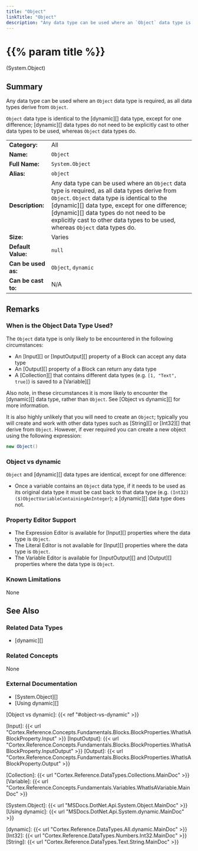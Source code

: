 ```yaml
---
title: "Object"
linkTitle: "Object"
description: "Any data type can be used where an `Object` data type is required, as all data types derive from `Object`."
---
```


# {{% param title %}}

<p class="namespace">(System.Object)</p>

## Summary

Any data type can be used where an `Object` data type is required, as all data types derive from `Object`.

`Object` data type is identical to the [dynamic][] data type, except for one difference; [dynamic][] data types do not need to be explicitly cast to other data types to be used, whereas `Object` data types do.

| | |
|-|-|
| **Category:**          | All                                                           |
| **Name:**              | `Object`                                                      |
| **Full Name:**         | `System.Object`                                               |
| **Alias:**             | `object`                                                      |
| **Description:**       | Any data type can be used where an `Object` data type is required, as all data types derive from `Object`. `Object` data type is identical to the [dynamic][] data type, except for one difference; [dynamic][] data types do not need to be explicitly cast to other data types to be used, whereas `Object` data types do.                                                                  |
| **Size:**              | Varies                                                        |
| **Default Value:**     | `null`                                                        |
| **Can be used as:**    | `Object`, `dynamic`                                           |
| **Can be cast to:**    | N/A                                                           |

## Remarks

### When is the Object Data Type Used?

The `Object` data type is only likely to be encountered in the following circumstances:

* An [Input][] or [InputOutput][] property of a Block can accept any data type
* An [Output][] property of a Block can return any data type
* A [Collection][] that contains different data types (e.g. `[1, "Text", true]`) is saved to a [Variable][]

Also note, in these circumstances it is more likely to encounter the [dynamic][] data type, rather than `Object`. See [Object vs dynamic][] for more information.

It is also highly unlikely that you will need to create an `Object`; typically you will create and work with other data types such as [String][] or [Int32][] that derive from `Object`. However, if ever required you can create a new object using the following expression:

```csharp
new Object()
```

### Object vs dynamic

`Object` and [dynamic][] data types are identical, except for one difference:

* Once a variable contains an `Object` data type, if it needs to be used as its original data type it must be cast back to that data type (e.g. `(Int32)($)ObjectVariableContainingAnInteger`); a [dynamic][] data type does not.

### Property Editor Support

* The Expression Editor is available for [Input][] properties where the data type is `Object`.
* The Literal Editor is not available for [Input][] properties where the data type is `Object`.
* The Variable Editor is available for [InputOutput][] and [Output][] properties where the data type is `Object`.

### Known Limitations

None

## See Also

### Related Data Types

* [dynamic][]

### Related Concepts

None

### External Documentation

* [System.Object][]
* [Using dynamic][]

[Object vs dynamic]: {{< ref "#object-vs-dynamic" >}}

[Input]: {{< url "Cortex.Reference.Concepts.Fundamentals.Blocks.BlockProperties.WhatIsABlockProperty.Input" >}}
[InputOutput]: {{< url "Cortex.Reference.Concepts.Fundamentals.Blocks.BlockProperties.WhatIsABlockProperty.InputOutput" >}}
[Output]: {{< url "Cortex.Reference.Concepts.Fundamentals.Blocks.BlockProperties.WhatIsABlockProperty.Output" >}}

[Collection]: {{< url "Cortex.Reference.DataTypes.Collections.MainDoc" >}}
[Variable]: {{< url "Cortex.Reference.Concepts.Fundamentals.Variables.WhatIsAVariable.MainDoc" >}}

[System.Object]: {{< url "MSDocs.DotNet.Api.System.Object.MainDoc" >}}
[Using dynamic]: {{< url "MSDocs.DotNet.Api.System.dynamic.MainDoc" >}}

[dynamic]: {{< url "Cortex.Reference.DataTypes.All.dynamic.MainDoc" >}}
[Int32]: {{< url "Cortex.Reference.DataTypes.Numbers.Int32.MainDoc" >}}
[String]: {{< url "Cortex.Reference.DataTypes.Text.String.MainDoc" >}}
